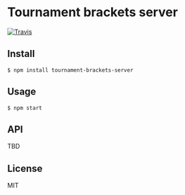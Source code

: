 # Tournament brackets server

[![Travis](https://img.shields.io/travis/patrik-piskay/tournament-brackets-server.svg?style=flat-square)](https://travis-ci.org/patrik-piskay/tournament-brackets-server)

## Install

    $ npm install tournament-brackets-server

## Usage

    $ npm start

## API

TBD

## License

MIT